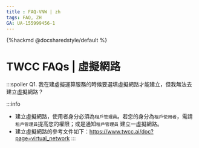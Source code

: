 ```yaml
---
title : FAQ-VNW | zh
tags: FAQ, ZH
GA: UA-155999456-1
---
```



{%hackmd @docsharedstyle/default %}

# TWCC FAQs | 虛擬網路

:::spoiler Q1. 我在建虛擬運算服務的時候要選填虛擬網路才能建立，但我無法去建立虛擬網路？ 

:::info

- 建立虛擬網路，使用者身分必須為`租戶管理員`。若您的身分為`租戶使用者`，需請`租戶管理員`提高您的權限；或是通知`租戶管理員` 建立一虛擬網路。
- 建立虛擬網路的參考文件如下：https://www.twcc.ai/doc?page=virtual_network
:::
